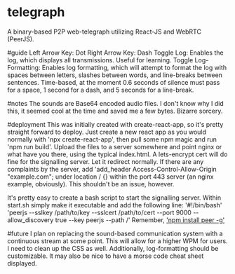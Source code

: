 # telegraph
A binary-based P2P web-telegraph utilizing React-JS and WebRTC (PeerJS).

#guide
Left Arrow Key: Dot
Right Arrow Key: Dash
Toggle Log: Enables the log, which displays all transmissions. Useful for learning.
Toggle Log-Formatting: Enables log formatting, which will attempt to format the log with spaces between letters, slashes between words, and line-breaks between sentences. Time-based, at the moment 0.6 seconds of silence must pass for a space, 1 second for a dash, and 5 seconds for a line-break.

#notes
The sounds are Base64 encoded audio files. I don't know why I did this, it seemed cool at the time and saved me a few bytes. Bizarre sorcery.

#deployment
This was initially created with create-react-app, so it's pretty straight forward to deploy. Just create a new react app as you would normally with 'npx create-react-app', then pull some npm magic and run 'npm run build'. Upload the files to a server somewhere and point nginx or what have you there, using the typical index.html. A lets-encrypt cert will do fine for the signalling server. Let it redirect normally. If there are any complaints by the server, add 'add_header Access-Control-Allow-Origin "example.com"; under location / {} within the port 443 server (an nginx example, obviously). This shouldn't be an issue, however.

It's pretty easy to create a bash script to start the signalling server. Within start.sh simply make it executable and add the following line:
'#!/bin/bash'
'peerjs --sslkey /path/to/key --sslcert /path/to/cert --port 9000 --allow_discovery true --key peerjs --path /'
Remember, ['npm install peer -g'](https://github.com/peers/peerjs-server)

#future
I plan on replacing the sound-based communication system with a continuous stream at some point. This will allow for a higher WPM for users. I need to clean up the CSS as well. Additionally, log-formatting should be customizable. It may also be nice to have a morse code cheat sheet displayed.
